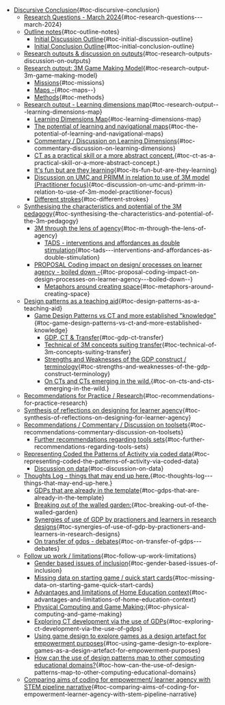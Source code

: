 -   [Discursive
    Conclusion](#discursive-conclusion){#toc-discursive-conclusion}
    -   [Research Questions - March
        2024](#research-questions---march-2024){#toc-research-questions---march-2024}
    -   [Outline notes](#outline-notes){#toc-outline-notes}
        -   [Initial Discussion
            Outline](#initial-discussion-outline){#toc-initial-discussion-outline}
        -   [Initial Conclusion
            Outline](#initial-conclusion-outline){#toc-initial-conclusion-outline}
    -   [Research outputs & discussion on
        outputs](#research-outputs-discussion-on-outputs){#toc-research-outputs-discussion-on-outputs}
    -   [Research output: 3M Game Making
        Model](#research-output-3m-game-making-model){#toc-research-output-3m-game-making-model}
        -   [Missions](#missions){#toc-missions}
        -   [Maps -](#maps--){#toc-maps--}
        -   [Methods](#methods){#toc-methods}
    -   [Research output - Learning dimensions
        map](#research-output---learning-dimensions-map){#toc-research-output---learning-dimensions-map}
        -   [Learning Dimensions
            Map](#learning-dimensions-map){#toc-learning-dimensions-map}
        -   [The potential of learning and navigational
            maps](#the-potential-of-learning-and-navigational-maps){#toc-the-potential-of-learning-and-navigational-maps}
        -   [Commentary / Discussion on Learning
            Dimensions](#commentary-discussion-on-learning-dimensions){#toc-commentary-discussion-on-learning-dimensions}
        -   [CT as a practical skill or a more abstract
            concept.](#ct-as-a-practical-skill-or-a-more-abstract-concept.){#toc-ct-as-a-practical-skill-or-a-more-abstract-concept.}
        -   [It's fun but are they
            learning](#its-fun-but-are-they-learning){#toc-its-fun-but-are-they-learning}
        -   [Discussion on UMC and PRIMM in relation to use of 3M model
            (Practitioner
            focus)](#discussion-on-umc-and-primm-in-relation-to-use-of-3m-model-practitioner-focus){#toc-discussion-on-umc-and-primm-in-relation-to-use-of-3m-model-practitioner-focus}
        -   [Different
            strokes](#different-strokes){#toc-different-strokes}
    -   [Synthesising the characteristics and potential of the 3M
        pedagogy](#synthesising-the-characteristics-and-potential-of-the-3m-pedagogy){#toc-synthesising-the-characteristics-and-potential-of-the-3m-pedagogy}
        -   [3M through the lens of
            agency](#m-through-the-lens-of-agency){#toc-m-through-the-lens-of-agency}
            -   [TADS - interventions and affordances as double
                stimulation](#tads---interventions-and-affordances-as-double-stimulation){#toc-tads---interventions-and-affordances-as-double-stimulation}
        -   [PROPOSAL Coding impact on design/ processes on learner
            agency - boiled down
            -](#proposal-coding-impact-on-design-processes-on-learner-agency---boiled-down--){#toc-proposal-coding-impact-on-design-processes-on-learner-agency---boiled-down--}
            -   [Metaphors around creating
                space](#metaphors-around-creating-space){#toc-metaphors-around-creating-space}
    -   [Design patterns as a teaching
        aid](#design-patterns-as-a-teaching-aid){#toc-design-patterns-as-a-teaching-aid}
        -   [Game Design Patterns vs CT and more established
            "knowledge"](#game-design-patterns-vs-ct-and-more-established-knowledge){#toc-game-design-patterns-vs-ct-and-more-established-knowledge}
            -   [GDP, CT &
                Transfer](#gdp-ct-transfer){#toc-gdp-ct-transfer}
            -   [Technical of 3M concepts suiting
                transfer](#technical-of-3m-concepts-suiting-transfer){#toc-technical-of-3m-concepts-suiting-transfer}
            -   [Strengths and Weaknesses of the GDP construct /
                terminology](#strengths-and-weaknesses-of-the-gdp-construct-terminology){#toc-strengths-and-weaknesses-of-the-gdp-construct-terminology}
            -   [On CTs and CTs emerging in the
                wild.](#on-cts-and-cts-emerging-in-the-wild.){#toc-on-cts-and-cts-emerging-in-the-wild.}
    -   [Recommendations for Practice /
        Research](#recommendations-for-practice-research){#toc-recommendations-for-practice-research}
    -   [Synthesis of reflections on designing for learner
        agency](#synthesis-of-reflections-on-designing-for-learner-agency){#toc-synthesis-of-reflections-on-designing-for-learner-agency}
    -   [Recommendations / Commentary / Discussion on
        toolsets](#recommendations-commentary-discussion-on-toolsets){#toc-recommendations-commentary-discussion-on-toolsets}
        -   [Further recommendations regarding tools
            sets](#further-recommendations-regarding-tools-sets){#toc-further-recommendations-regarding-tools-sets}
    -   [Representing Coded the Patterns of Activity via coded
        data](#representing-coded-the-patterns-of-activity-via-coded-data){#toc-representing-coded-the-patterns-of-activity-via-coded-data}
        -   [Discussion on
            data](#discussion-on-data){#toc-discussion-on-data}
    -   [Thoughts Log - things that may end up
        here.](#thoughts-log---things-that-may-end-up-here.){#toc-thoughts-log---things-that-may-end-up-here.}
        -   [GDPs that are already in the
            template](#gdps-that-are-already-in-the-template){#toc-gdps-that-are-already-in-the-template}
        -   [Breaking out of the walled
            garden:](#breaking-out-of-the-walled-garden){#toc-breaking-out-of-the-walled-garden}
        -   [Synergies of use of GDP by practioners and learners in
            research
            designs](#synergies-of-use-of-gdp-by-practioners-and-learners-in-research-designs){#toc-synergies-of-use-of-gdp-by-practioners-and-learners-in-research-designs}
        -   [On transfer of gdps -
            debates](#on-transfer-of-gdps---debates){#toc-on-transfer-of-gdps---debates}
    -   [Follow up work /
        limitations](#follow-up-work-limitations){#toc-follow-up-work-limitations}
        -   [Gender based issues of
            inclusion](#gender-based-issues-of-inclusion){#toc-gender-based-issues-of-inclusion}
        -   [Missing data on starting game / quick start
            cards](#missing-data-on-starting-game-quick-start-cards){#toc-missing-data-on-starting-game-quick-start-cards}
        -   [Advantages and limitations of Home Education
            context](#advantages-and-limitations-of-home-education-context){#toc-advantages-and-limitations-of-home-education-context}
        -   [Physical Computing and Game
            Making:](#physical-computing-and-game-making){#toc-physical-computing-and-game-making}
        -   [Exploring CT development via the use of
            GDPs](#exploring-ct-development-via-the-use-of-gdps){#toc-exploring-ct-development-via-the-use-of-gdps}
        -   [Using game design to explore games as a design artefact for
            empowerment
            purposes](#using-game-design-to-explore-games-as-a-design-artefact-for-empowerment-purposes){#toc-using-game-design-to-explore-games-as-a-design-artefact-for-empowerment-purposes}
        -   [How can the use of design patterns map to other computing
            educational
            domains?](#how-can-the-use-of-design-patterns-map-to-other-computing-educational-domains){#toc-how-can-the-use-of-design-patterns-map-to-other-computing-educational-domains}
    -   [Comparing aims of coding for empowerment/ learner agency with
        STEM pipeline
        narrative](#comparing-aims-of-coding-for-empowerment-learner-agency-with-stem-pipeline-narrative){#toc-comparing-aims-of-coding-for-empowerment-learner-agency-with-stem-pipeline-narrative}
